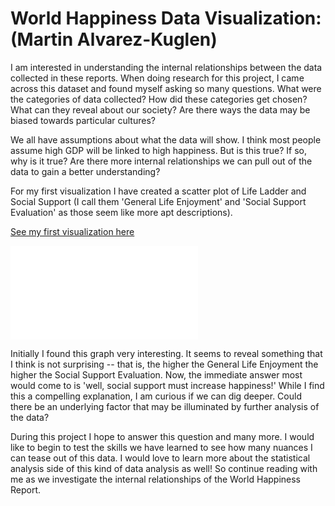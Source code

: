 # World Happiness Data Visualization: (Martin Alvarez-Kuglen)

I am interested in understanding the internal relationships between the data collected in these reports. When doing research for this project, I came across this dataset and found myself asking so many questions. What were the categories of data collected? How did these categories get chosen? What can they reveal about our society? Are there ways the data may be biased towards particular cultures?

We all have assumptions about what the data will show. I think most people assume high GDP will be linked to high happiness. But is this true? If so, why is it true? Are there more internal relationships we can pull out of the data to gain a better understanding?

For my first visualization I have created a scatter plot of Life Ladder and Social Support (I call them 'General Life Enjoyment' and 'Social Support Evaluation' as those seem like more apt descriptions).

[See my first visualization here](/Visualizations/SocSupport_v_LifeLadder.html)

![](/Visualizations/SocSupport_v_LifeLadder.html)

Initially I found this graph very interesting. It seems to reveal something that I think is not surprising -- that is, the higher the General Life Enjoyment the higher the Social Support Evaluation. Now, the immediate answer most would come to is 'well, social support must increase happiness!' While I find this a compelling explanation, I am curious if we can dig deeper. Could there be an underlying factor that may be illuminated by further analysis of the data?

During this project I hope to answer this question and many more. I would like to begin to test the skills we have learned to see how many nuances I can tease out of this data. I would love to learn more about the statistical analysis side of this kind of data analysis as well! So continue reading with me as we investigate the internal relationships of the World Happiness Report.
